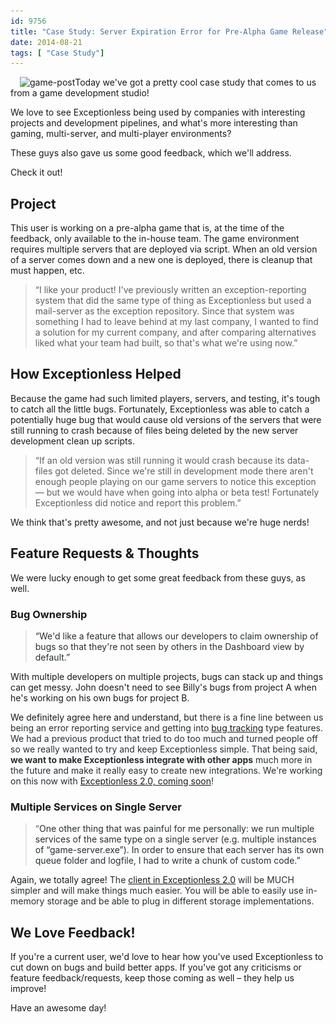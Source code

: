 ```yaml
---
id: 9756
title: "Case Study: Server Expiration Error for Pre-Alpha Game Release"
date: 2014-08-21
tags: [ "Case Study"]
---
```

<img loading="lazy" class="alignright size-full wp-image-9759" style="margin-left: 15px;" src="/assets/game-post.jpg" alt="game-post" width="160" height="160" data-id="9759" srcset="/assets/game-post.jpg 160w, /assets/game-post-150x150.jpg 150w" sizes="(max-width: 160px) 100vw, 160px" />Today we've got a pretty cool case study that comes to us from a game development studio!

We love to see Exceptionless being used by companies with interesting projects and development pipelines, and what's more interesting than gaming, multi-server, and multi-player environments?

These guys also gave us some good feedback, which we'll address.

Check it out!<!--more-->

## Project

This user is working on a pre-alpha game that is, at the time of the feedback, only available to the in-house team. The game environment requires multiple servers that are deployed via script. When an old version of a server comes down and a new one is deployed, there is cleanup that must happen, etc.

> &#8220;I like your product! I've previously written an exception-reporting system that did the same type of thing as Exceptionless but used a mail-server as the exception repository. Since that system was something I had to leave behind at my last company, I wanted to find a solution for my current company, and after comparing alternatives liked what your team had built, so that's what we're using now.&#8221;

## How Exceptionless Helped

Because the game had such limited players, servers, and testing, it's tough to catch all the little bugs. Fortunately, Exceptionless was able to catch a potentially huge bug that would cause old versions of the servers that were still running to crash because of files being deleted by the new server development clean up scripts.

> &#8220;If an old version was still running it would crash because its data-files got deleted. Since we're still in development mode there aren't enough people playing on our game servers to notice this exception &#8212; but we would have when going into alpha or beta test! Fortunately Exceptionless did notice and report this problem.&#8221;

We think that's pretty awesome, and not just because we're huge nerds!

## Feature Requests & Thoughts

We were lucky enough to get some great feedback from these guys, as well.

### Bug Ownership

> <span style="color: #282f33;">&#8220;We'd like a feature that allows our developers to claim ownership of bugs so that they're not seen by others in the Dashboard view by default.&#8221;</span>

With multiple developers on multiple projects, bugs can stack up and things can get messy. John doesn't need to see Billy's bugs from project A when he's working on his own bugs for project B.

We definitely agree here and understand, but <span style="color: #282f33;">there is a fine line between us being an error reporting service and getting into <a href="/bug-tracking/">bug tracking</a> type features. We had a previous product that tried to do too much and turned people off so we really wanted to try and keep Exceptionless simple. That being said, <strong>we want to make Exceptionless integrate with other apps</strong> much more in the future and make it really easy to create new integrations. We're working on this now with <a title="Upcoming Exceptionless Version 2.0 Overview & Review" href="/upcoming-exceptionless-version-2-0-overview-review/">Exceptionless 2.0, coming soon</a>!</span>

### Multiple Services on Single Server

> &#8220;<span style="color: #282f33;">One other thing that was painful for me personally: we run multiple services of the same type on a single server (e.g. multiple instances of &#8220;game-server.exe&#8221;). In order to ensure that each server has its own queue folder and logfile, I had to write a chunk of custom code.&#8221;</span>

Again, we totally agree! <span style="color: #282f33;">The <a title="Exceptionless 2.0 Client Rewrite Sneak Peek Usage Example" href="/exceptionless-2-0-client-rewrite-sneak-peek-usage-example/">client in Exceptionless 2.0</a> will be MUCH simpler and will make things much easier. You will be able to easily use in-memory storage and be able to plug in different storage implementations.</span>

## We Love Feedback!

If you're a current user, we'd love to hear how you've used Exceptionless to cut down on bugs and build better apps. If you've got any criticisms or feature feedback/requests, keep those coming as well &#8211; they help us improve!

Have an awesome day!


